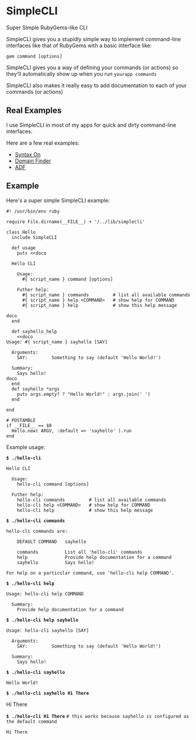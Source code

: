 SimpleCLI
=========

Super Simple RubyGems-like CLI

SimpleCLI gives you a stupidly simple way to implement command-line 
interfaces like that of RubyGems with a basic interface like:

    gem command [options]

SimpleCLI gives you a way of defining your commands (or actions) so 
they'll automatically show up when you run `yourapp commands`

SimpleCLI also makes it really easy to add documentation to each of
your commands (or actions)

Real Examples
-------------

I use SimpleCLI in most of my apps for quick and dirty command-line interfaces.

Here are a few real examples:

 * [Syntax On](http://github.com/remi/syntax-on/tree/master/lib/syntax-on/bin.rb)
 * [Domain Finder](http://github.com/remi/domain-finder/tree/master/lib/domain-finder/bin.rb)
 * [ADF](http://github.com/remi/adf/tree/master/lib/adf/bin.rb)

Example
-------

Here's a super simple SimpleCLI example:

    #! /usr/bin/env ruby

    require File.dirname(__FILE__) + '/../lib/simplecli'

    class Hello
      include SimpleCLI

      def usage
        puts <<doco

      Hello CLI

        Usage:
          #{ script_name } command [options]
        
        Futher help:
          #{ script_name } commands         # list all available commands
          #{ script_name } help <COMMAND>   # show help for COMMAND
          #{ script_name } help             # show this help message

    doco
      end

      def sayhello_help
        <<doco
    Usage: #{ script_name } sayhello [SAY]

      Arguments:
        SAY:         Something to say (default 'Hello World!')

      Summary:
        Says hello!
    doco
      end
      def sayhello *args
        puts args.empty? ? "Hello World!" : args.join(' ')
      end

    end

    # POSTAMBLE
    if __FILE__ == $0
      Hello.new( ARGV, :default => 'sayhello' ).run
    end

Example usage:

__`$ ./hello-cli`__

    Hello CLI

      Usage:
        hello-cli command [options]
      
      Futher help:
        hello-cli commands         # list all available commands
        hello-cli help <COMMAND>   # show help for COMMAND
        hello-cli help             # show this help message

__`$ ./hello-cli commands`__

    hello-cli commands are:

        DEFAULT COMMAND   sayhello

        commands          List all 'hello-cli' commands
        help              Provide help documentation for a command
        sayhello          Says hello!

    For help on a particular command, use 'hello-cli help COMMAND'.

__`$ ./hello-cli help`__

    Usage: hello-cli help COMMAND

      Summary:
        Provide help documentation for a command

__`$ ./hello-cli help sayhello`__

    Usage: hello-cli sayhello [SAY]

      Arguments:
        SAY:         Something to say (default 'Hello World!')

      Summary:
        Says hello!

__`$ ./hello-cli sayhello`__

    Hello World!

__`$ ./hello-cli sayhello Hi There`__

  Hi There

__`$ ./hello-cli Hi There`__    `# this works because sayhello is configured as the default command`

    Hi There
